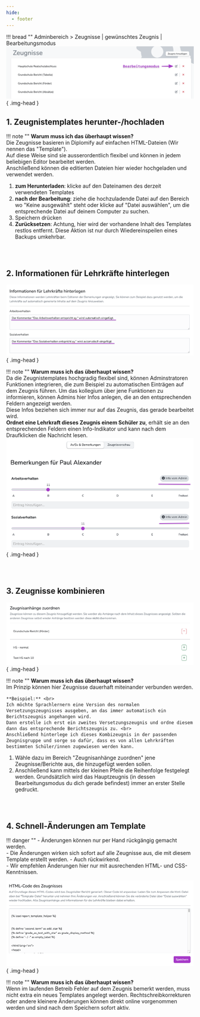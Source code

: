 ```yaml
---
hide:
  - footer
---
```

!!! bread ""
    Adminbereich > Zeugnisse | gewünschtes Zeugnis | Bearbeitungsmodus
![Templates editieren](../../img/01_Administration/reports_edit.png){ .img-head }

## 1. Zeugnistemplates herunter-/hochladen

!!! note ""
    **Warum muss ich das überhaupt wissen?**<br>
    Die Zeugnisse basieren in Diplomify auf einfachen HTML-Dateien (Wir nennen das "Template"). <br>
    Auf diese Weise sind sie ausserordentlich flexibel und können in jedem beliebigen Editor bearbeitet werden. <br>
    Anschließend können die editierten Dateien hier wieder hochgeladen und verwendet werden.

1. **zum Herunterladen**: klicke auf den Dateinamen des derzeit verwendeten Templates
2. **nach der Bearbeitung**: ziehe die hochzuladende Datei auf den Bereich wo "Keine ausgewählt" steht oder klicke auf "Datei auswählen", um die entsprechende Datei auf deinem Computer zu suchen.
3. Speichern drücken
3. **Zurücksetzen**: Achtung, hier wird der vorhandene Inhalt des Templates restlos entfernt. Diese Aktion ist nur durch Wiedereinspeilen eines Backups umkehrbar.

<br>
<br>

## 2. Informationen für Lehrkräfte hinterlegen
![Admininfos](../../img/01_Administration/admininfos.png){ .img-head }

!!! note ""
    **Warum muss ich das überhaupt wissen?**<br>
    Da die Zeugnistemplates hochgradig flexibel sind, können Adminstratoren Funktionen integrieren, die zum Beispiel zu automatischen Einträgen auf dem Zeugnis führen.
    Um das kollegium über jene Funktionen zu informieren, können Admins hier Infos anlegen, die an den entsprechenden Feldern angezeigt werden. <br>
    Diese Infos beziehen sich immer nur auf das Zeugnis, das gerade bearbeitet wird. <br>
    **Ordnet eine Lehrkraft dieses Zeugnis einem Schüler zu**, erhält sie an den entsprechenden Feldern einen Info-Indikator und kann nach dem Draufklicken die Nachricht lesen.
![Info-Indikator](../../img/01_Administration/info_indikator.png){ .img-head }

<br>
<br>

## 3. Zeugnisse kombinieren

![Kombizeugnisse](../../img/01_Administration/kombizeugnisse.png){ .img-head } 

!!! note ""
    **Warum muss ich das überhaupt wissen?**<br>
    Im Prinzip können hier Zeugnisse dauerhaft miteinander verbunden werden. <br>

    **Beispiel:** <br>
    Ich möchte Sprachlernern eine Version des normalen Versetzungszeugnisses ausgeben, an das immer automatisch ein Berichtszeugnis angehangen wird.
    Dann erstelle ich erst ein zweites Versetzungszeugnis und ordne diesem dann das entsprechende Berichtszeugnis zu. <br> 
    Anschließend hinterlege ich dieses Kombizeugnis in der passenden Zeugnisgruppe und sorge so dafür, dass es von allen Lehrkräften bestimmten Schüler/innen zugewiesen werden kann. 

1. Wähle dazu im Bereich "Zeugnisanhänge zuordnen" jene Zeugnisse/Berichte aus, die hinzugefügt werden sollen.
2. Anschließend kann mittels der kleinen Pfeile die Reihenfolge festgelegt werden. Grundsätzlich wird das Hauptzeugnis (in dessen Bearbeitungsmodus du dich gerade befindest) immer an erster Stelle gedruckt.

<br>
<br>

## 4. Schnell-Änderungen am Template
!!! danger ""
    - Änderungen können nur per Hand rückgängig gemacht werden. <br>
    - Die Änderungen wirken sich sofort auf alle Zeugnisse aus, die mit diesem Template erstellt werden. - Auch rückwirkend.<br>
    - Wir empfehlen Änderungen hier nur mit ausrechenden HTML- und CSS-Kenntnissen.<br>


![Admininfos](../../img/01_Administration/html_edit.png){ .img-head }

!!! note ""
    **Warum muss ich das überhaupt wissen?**<br>
    Wenn im laufenden Betreib Fehler auf dem Zeugnis bemerkt werden, muss nicht extra ein neues Templates angelegt werden.
    Rechtschreibkorrekturen oder andere kleinere Änderungen können direkt online vorgenommen werden und sind nach dem Speichern sofort aktiv.
